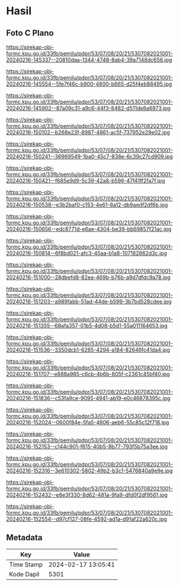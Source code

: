 # Hasil

## Foto C Plano

https://sirekap-obj-formc.kpu.go.id/33fb/pemilu/pdpr/53/07/08/20/21/5307082021001-20240216-145337--20810daa-1344-4748-8ab4-39a7148dc656.jpg

https://sirekap-obj-formc.kpu.go.id/33fb/pemilu/pdpr/53/07/08/20/21/5307082021001-20240216-145554--5fe7f46c-b900-4800-b665-d25f4eb88495.jpg

https://sirekap-obj-formc.kpu.go.id/33fb/pemilu/pdpr/53/07/08/20/21/5307082021001-20240216-145902--87a09c31-a9c6-44f3-8482-d511de8a6973.jpg

https://sirekap-obj-formc.kpu.go.id/33fb/pemilu/pdpr/53/07/08/20/21/5307082021001-20240216-150102--b268e23f-8987-4861-ac5f-737952e29e02.jpg

https://sirekap-obj-formc.kpu.go.id/33fb/pemilu/pdpr/53/07/08/20/21/5307082021001-20240216-150241--36969549-1ba0-45c7-838e-6c39c27cd909.jpg

https://sirekap-obj-formc.kpu.go.id/33fb/pemilu/pdpr/53/07/08/20/21/5307082021001-20240216-150421--f685e9d9-5c39-42a8-b596-47f41ff2fa7f.jpg

https://sirekap-obj-formc.kpu.go.id/33fb/pemilu/pdpr/53/07/08/20/21/5307082021001-20240216-150538--e3b2baf0-c153-4e61-8a12-db9aedf2df6b.jpg

https://sirekap-obj-formc.kpu.go.id/33fb/pemilu/pdpr/53/07/08/20/21/5307082021001-20240216-150656--edc8771d-e6ae-4304-be39-bb69857f21ac.jpg

https://sirekap-obj-formc.kpu.go.id/33fb/pemilu/pdpr/53/07/08/20/21/5307082021001-20240216-150814--6f8bd021-afc3-45aa-b1a8-107182862d3c.jpg

https://sirekap-obj-formc.kpu.go.id/33fb/pemilu/pdpr/53/07/08/20/21/5307082021001-20240216-151000--28dbefd8-82ea-469b-b76b-a9d7dfdc9a78.jpg

https://sirekap-obj-formc.kpu.go.id/33fb/pemilu/pdpr/53/07/08/20/21/5307082021001-20240216-151203--a989fabb-51ad-44de-b599-3b7bd528cdee.jpg

https://sirekap-obj-formc.kpu.go.id/33fb/pemilu/pdpr/53/07/08/20/21/5307082021001-20240216-151355--68afa357-01b5-4d08-b5d1-55a011164653.jpg

https://sirekap-obj-formc.kpu.go.id/33fb/pemilu/pdpr/53/07/08/20/21/5307082021001-20240216-151536--3350dcb1-6265-4294-a184-82646fc41da4.jpg

https://sirekap-obj-formc.kpu.go.id/33fb/pemilu/pdpr/53/07/08/20/21/5307082021001-20240216-151707--e888a985-c6cb-4b6b-805f-c2361c45bf40.jpg

https://sirekap-obj-formc.kpu.go.id/33fb/pemilu/pdpr/53/07/08/20/21/5307082021001-20240216-151836--c53fa9ce-9095-4941-ab19-e0c46878395c.jpg

https://sirekap-obj-formc.kpu.go.id/33fb/pemilu/pdpr/53/07/08/20/21/5307082021001-20240216-152024--0600f84e-5fa5-4806-aeb6-55c85c12f718.jpg

https://sirekap-obj-formc.kpu.go.id/33fb/pemilu/pdpr/53/07/08/20/21/5307082021001-20240216-152153--c144c901-f815-40b5-8b77-793f5b75a3ee.jpg

https://sirekap-obj-formc.kpu.go.id/33fb/pemilu/pdpr/53/07/08/20/21/5307082021001-20240216-152316--3e610302-5802-49b2-b3c1-5476840a9e9e.jpg

https://sirekap-obj-formc.kpu.go.id/33fb/pemilu/pdpr/53/07/08/20/21/5307082021001-20240216-152432--e8e3f330-8d62-481a-9fa9-dfd0f2df9561.jpg

https://sirekap-obj-formc.kpu.go.id/33fb/pemilu/pdpr/53/07/08/20/21/5307082021001-20240216-152554--d97cf127-08fe-4592-ad1a-d91af22a620c.jpg


## Metadata

| Key        | Value               |
| ---------- | ------------------- |
| Time Stamp | 2024-02-17 13:05:41 |
| Kode Dapil | 5301                |



